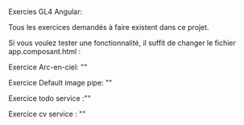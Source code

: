 Exercies GL4 Angular:

Tous les exercices demandés à faire existent dans ce projet.

Si vous voulez tester une fonctionnalité, il suffit de changer le fichier app.composant.html :

Exercice Arc-en-ciel: "<app-arc-en-ciel></app-arc-en-ciel>"

Exercice Default image pipe: "<app-cv></app-cv>"

Exercice todo service :"<app-todo></app-todo>"

Exercice cv service : "<app-cv></app-cv>"
